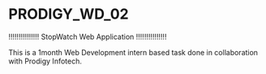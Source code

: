 # PRODIGY_WD_02

!!!!!!!!!!!!!!! StopWatch Web Application !!!!!!!!!!!!!!!

This is a 1month Web Development intern based task done in collaboration with Prodigy Infotech.
